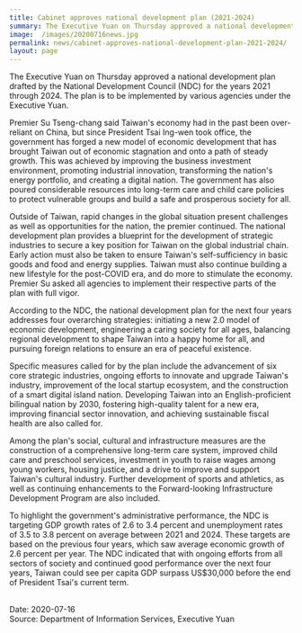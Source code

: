 ```yaml
---
title: Cabinet approves national development plan (2021-2024)
summary: The Executive Yuan on Thursday approved a national development plan drafted by the National Development Council (NDC) for the years 2021 through 2024.
image:  /images/20200716news.jpg
permalink: news/cabinet-approves-national-development-plan-2021-2024/
layout: page
---
```

The Executive Yuan on Thursday approved a national development plan drafted by the National Development Council (NDC) for the years 2021 through 2024. The plan is to be implemented by various agencies under the Executive Yuan.

Premier Su Tseng-chang said Taiwan's economy had in the past been over-reliant on China, but since President Tsai Ing-wen took office, the government has forged a new model of economic development that has brought Taiwan out of economic stagnation and onto a path of steady growth. This was achieved by improving the business investment environment, promoting industrial innovation, transforming the nation's energy portfolio, and creating a digital nation. The government has also poured considerable resources into long-term care and child care policies to protect vulnerable groups and build a safe and prosperous society for all.

Outside of Taiwan, rapid changes in the global situation present challenges as well as opportunities for the nation, the premier continued. The national development plan provides a blueprint for the development of strategic industries to secure a key position for Taiwan on the global industrial chain. Early action must also be taken to ensure Taiwan's self-sufficiency in basic goods and food and energy supplies. Taiwan must also continue building a new lifestyle for the post-COVID era, and do more to stimulate the economy. Premier Su asked all agencies to implement their respective parts of the plan with full vigor.

According to the NDC, the national development plan for the next four years addresses four overarching strategies: initiating a new 2.0 model of economic development, engineering a caring society for all ages, balancing regional development to shape Taiwan into a happy home for all, and pursuing foreign relations to ensure an era of peaceful existence.

Specific measures called for by the plan include the advancement of six core strategic industries, ongoing efforts to innovate and upgrade Taiwan's industry, improvement of the local startup ecosystem, and the construction of a smart digital island nation. Developing Taiwan into an English-proficient bilingual nation by 2030, fostering high-quality talent for a new era, improving financial sector innovation, and achieving sustainable fiscal health are also called for.

Among the plan's social, cultural and infrastructure measures are the construction of a comprehensive long-term care system, improved child care and preschool services, investment in youth to raise wages among young workers, housing justice, and a drive to improve and support Taiwan's cultural industry. Further development of sports and athletics, as well as continuing enhancements to the Forward-looking Infrastructure Development Program are also included.

To highlight the government's administrative performance, the NDC is targeting GDP growth rates of 2.6 to 3.4 percent and unemployment rates of 3.5 to 3.8 percent on average between 2021 and 2024. These targets are based on the previous four years, which saw average economic growth of 2.6 percent per year. The NDC indicated that with ongoing efforts from all sectors of society and continued good performance over the next four years, Taiwan could see per capita GDP surpass US$30,000 before the end of President Tsai's current term.

<br/>
Date: 2020-07-16
<br/>
Source: Department of Information Services, Executive Yuan
